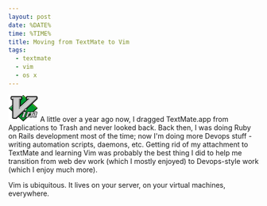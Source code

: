 ```yaml
---
layout: post
date: %DATE%
time: %TIME%
title: Moving from TextMate to Vim
tags:
  - textmate
  - vim
  - os x
---
```


<img src="/img/vim/vim-logo.png" alt="Vim Logo" class="right" style="display:inline;">
A little over a year ago now, I dragged TextMate.app from Applications to Trash and never looked back. Back then, I was doing Ruby on Rails development
most of the time; now I'm doing more Devops stuff - writing automation scripts, daemons, etc. Getting rid of my attachment to TextMate and learning Vim
was probably the best thing I did to help me transition from web dev work (which I mostly enjoyed) to Devops-style work (which I enjoy much more).

Vim is ubiquitous. It lives on your server, on your virtual machines, everywhere. 

